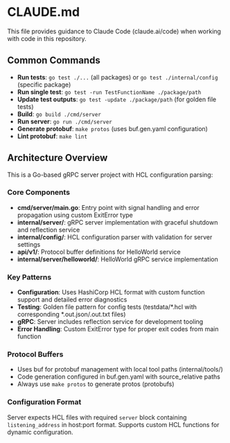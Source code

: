 # CLAUDE.md

This file provides guidance to Claude Code (claude.ai/code) when working with code in this repository.

## Common Commands

- **Run tests**: `go test ./...` (all packages) or `go test ./internal/config` (specific package)
- **Run single test**: `go test -run TestFunctionName ./package/path`
- **Update test outputs**: `go test -update ./package/path` (for golden file tests)
- **Build**: `go build ./cmd/server`
- **Run server**: `go run ./cmd/server`
- **Generate protobuf**: `make protos` (uses buf.gen.yaml configuration)
- **Lint protobuf**: `make lint`

## Architecture Overview

This is a Go-based gRPC server project with HCL configuration parsing:

### Core Components

- **cmd/server/main.go**: Entry point with signal handling and error propagation using custom ExitError type
- **internal/server/**: gRPC server implementation with graceful shutdown and reflection service
- **internal/config/**: HCL configuration parser with validation for server settings
- **api/v1/**: Protocol buffer definitions for HelloWorld service
- **internal/server/helloworld/**: HelloWorld gRPC service implementation

### Key Patterns

- **Configuration**: Uses HashiCorp HCL format with custom function support and detailed error diagnostics
- **Testing**: Golden file pattern for config tests (testdata/*.hcl with corresponding *.out.json/.out.txt files)
- **gRPC**: Server includes reflection service for development tooling
- **Error Handling**: Custom ExitError type for proper exit codes from main function

### Protocol Buffers

- Uses buf for protobuf management with local tool paths (internal/tools/)
- Code generation configured in buf.gen.yaml with source_relative paths
- Always use `make protos` to generate protos (protobufs)

### Configuration Format

Server expects HCL files with required `server` block containing `listening_address` in host:port format. Supports custom HCL functions for dynamic configuration.
